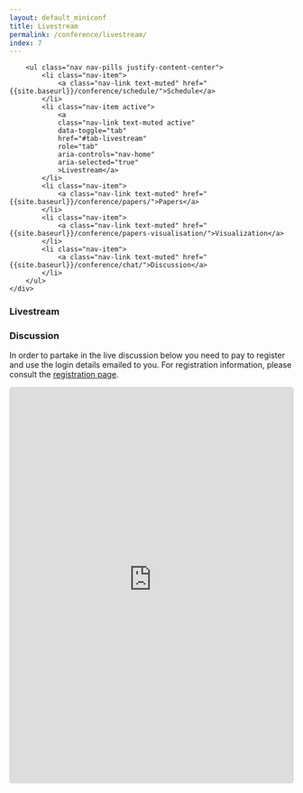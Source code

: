 ```yaml
---
layout: default_miniconf
title: Livestream
permalink: /conference/livestream/
index: 7
---
```


<div class="container mb-3 pb-3">
	<div class="tabs">

		<ul class="nav nav-pills justify-content-center">
			<li class="nav-item">
				<a class="nav-link text-muted" href="{{site.baseurl}}/conference/schedule/">Schedule</a>
			</li>
			<li class="nav-item active">
				<a
				class="nav-link text-muted active"
				data-toggle="tab"
				href="#tab-livestream"
				role="tab"
				aria-controls="nav-home"
				aria-selected="true"
				>Livestream</a>
			</li>
			<li class="nav-item">
				<a class="nav-link text-muted" href="{{site.baseurl}}/conference/papers/">Papers</a>
			</li>
			<li class="nav-item">
				<a class="nav-link text-muted" href="{{site.baseurl}}/conference/papers-visualisation/">Visualization</a>
			</li>
			<li class="nav-item">
				<a class="nav-link text-muted" href="{{site.baseurl}}/conference/chat/">Discussion</a>
			</li>
		</ul>
	</div>
</div>

<h3 class="mt-2">Livestream</h3>

<div id="presentation-embed-{{page.slides-id}}"></div>
<script src='https://slideslive.com/embed_presentation.js'></script>
<script>
  embed = new SlidesLiveEmbed('presentation-embed-{{site.data.livestream.day-two}}', {
      presentationId: '{{site.data.livestream.day-two}}',
      autoPlay: false, // change to true to autoplay the embedded presentation
      verticalEnabled: true
  });
</script> 

<h3 class="mt-3 pb-2">Discussion</h3>

<p>In order to partake in the live discussion below you need to pay to register and use the login details emailed to you. For registration information, please consult the <a href="{{site.baseurl}}{% link attending/registration.md %}">registration page</a>.</p>

<div style="border: 1px solid #ced4da; border-radius: .25rem;" class="m-1 p-1">
<iframe src="https://chat.bmvc2020-conference.com/channel/livestream?layout=embedded" width="100%" height="700px" frameborder="0"></iframe>
</div>